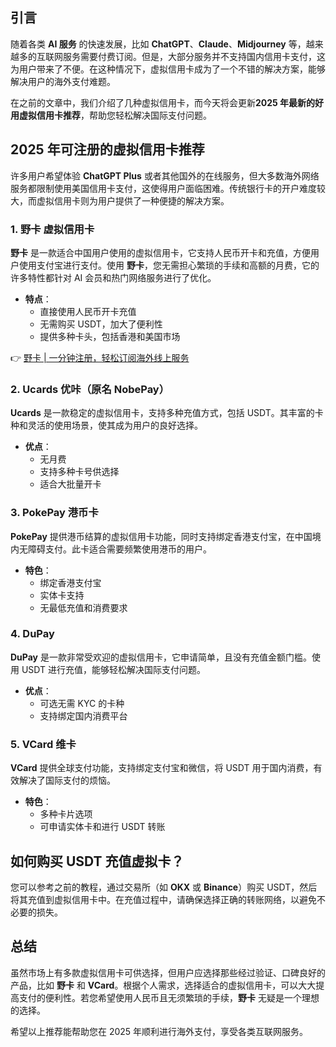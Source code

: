 ## 引言

随着各类 **AI 服务** 的快速发展，比如 **ChatGPT**、**Claude**、**Midjourney** 等，越来越多的互联网服务需要付费订阅。但是，大部分服务并不支持国内信用卡支付，这为用户带来了不便。在这种情况下，虚拟信用卡成为了一个不错的解决方案，能够解决用户的海外支付难题。

在之前的文章中，我们介绍了几种虚拟信用卡，而今天将会更新**2025 年最新的好用虚拟信用卡推荐**，帮助您轻松解决国际支付问题。

## 2025 年可注册的虚拟信用卡推荐

许多用户希望体验 **ChatGPT Plus** 或者其他国外的在线服务，但大多数海外网络服务都限制使用美国信用卡支付，这使得用户面临困难。传统银行卡的开户难度较大，而虚拟信用卡则为用户提供了一种便捷的解决方案。

### 1. 野卡 虚拟信用卡

**野卡** 是一款适合中国用户使用的虚拟信用卡，它支持人民币开卡和充值，方便用户使用支付宝进行支付。使用 **野卡**，您无需担心繁琐的手续和高额的月费，它的许多特性都针对 AI 会员和热门网络服务进行了优化。

- **特点**：
  - 直接使用人民币开卡充值
  - 无需购买 USDT，加大了便利性
  - 提供多种卡头，包括香港和美国市场

👉 [野卡 | 一分钟注册，轻松订阅海外线上服务](https://bit.ly/bewildcard)

### 2. Ucards 优咔（原名 NobePay）

**Ucards** 是一款稳定的虚拟信用卡，支持多种充值方式，包括 USDT。其丰富的卡种和灵活的使用场景，使其成为用户的良好选择。

- **优点**：
  - 无月费
  - 支持多种卡号供选择
  - 适合大批量开卡

### 3. PokePay 港币卡

**PokePay** 提供港币结算的虚拟信用卡功能，同时支持绑定香港支付宝，在中国境内无障碍支付。此卡适合需要频繁使用港币的用户。

- **特色**：
  - 绑定香港支付宝
  - 实体卡支持
  - 无最低充值和消费要求

### 4. DuPay

**DuPay** 是一款非常受欢迎的虚拟信用卡，它申请简单，且没有充值金额门槛。使用 USDT 进行充值，能够轻松解决国际支付问题。

- **优点**：
  - 可选无需 KYC 的卡种
  - 支持绑定国内消费平台

### 5. VCard 维卡

**VCard** 提供全球支付功能，支持绑定支付宝和微信，将 USDT 用于国内消费，有效解决了国际支付的烦恼。

- **特色**：
  - 多种卡片选项
  - 可申请实体卡和进行 USDT 转账

## 如何购买 USDT 充值虚拟卡？

您可以参考之前的教程，通过交易所（如 **OKX** 或 **Binance**）购买 USDT，然后将其充值到虚拟信用卡中。在充值过程中，请确保选择正确的转账网络，以避免不必要的损失。

## 总结

虽然市场上有多款虚拟信用卡可供选择，但用户应选择那些经过验证、口碑良好的产品，比如 **野卡** 和 **VCard**。根据个人需求，选择适合的虚拟信用卡，可以大大提高支付的便利性。若您希望使用人民币且无须繁琐的手续，**野卡** 无疑是一个理想的选择。

希望以上推荐能帮助您在 2025 年顺利进行海外支付，享受各类互联网服务。